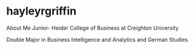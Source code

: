 # hayleyrgriffin
About Me
  Junior- Heider College of Business at Creighton University
  
  Double Major in Business Intelligence and Analytics and German Studies 
  
  
